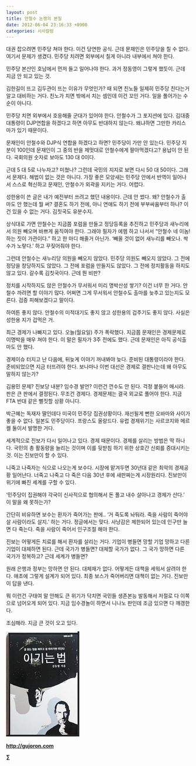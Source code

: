 ```yaml
---
layout: post
title: 안철수 논쟁의 본질
date: 2012-06-04 23:16:33 +0900
categories: 시사칼럼
---
```

 대권 잡으려면 민주당 쳐야 한다. 이건 당연한 공식. 근데 문재인은 민주당을 칠 수 없다. 여기서 문제가 생겼다. 민주당 치려면 외부에서 칠게 아니라 내부에서 쳐야 한다. 
  
민주당 본산인 호남에서 먼저 들고 일어나야 한다. 과거 정동영이 그렇게 했듯이. 근데 지금 안 되고 있는 것. 
  
김한길이 뜨고 김두관이 뜨는 이유가 무엇인가? 때 되면 친노들 일제히 민주당 친다는거 알고 대비하는 거다. 친노가 치면 밖에서 치는 셈인데 이건 꼬인 거다. 일을 풀어가는 수순이 아니다. 
  
민주당 치면 외부에서 호응해줄 군대가 있어야 한다. 안철수가 그 포지션에 있다. 김대중 대통령이 DJP연합을 하겠다고 하면 아무도 반대하지 않는다. 왜냐하면 그만한 카리스마가 있기 때문이다. 
  
문재인이 안철수와 DJP식 연합을 하겠다고 하면? 민주당이 가만 안 있는다. 민주당 지분이 100인데 문재인이 그 중의 반을 제멋대로 안철수에게 팔아먹겠다고? 용납이 안 된다. 국회의원 숫자로 보아도 130 대 0이다. 
  
근데 5 대 5로 나누자고? 미쳤나? 그런데 국민의 지지로 보면 다시 50 대 50이다. 그래서 문제다. 해법이 없는 것은 아니다. 가장 좋은 모양새는 민주당 안에서 반역이 일어나서 스스로 혁신하고 문재인, 안철수가 외곽을 지키는 거다. 어렵다.
  
성한용이 쓴 글은 내가 예전부터 쓰려고 했던 내용이다. 근데 안 썼다. 왜? 안철수가 출마도 안 했는데 뭘 써? 결혼도 하기 전에, 아니 연애도 하기 전에 부부싸움부터 하나? 이건 있을 수 없는 거다. 김칫국도 유분수지. 
  
상식대로 가면 안철수는 지금쯤 포럼을 만들고 정당등록을 추진하고 민주당과 새누리에서 의원 빼오며 바쁘게 움직여야 한다. 그래야 필자가 에헴 하고 나서서 “안철수 네 이놈! 하는 짓이 가관이다.” 하고 한 마디 해줄거 아닌가. ‘빼올 것이 없어 새누리를 빼오나. 싹수가 노랗다.’ 하고 꾸짖어줘야 한다. 
  
그런데 안철수는 새누리당 의원을 빼오지 않았다. 민주당 의원도 빼오지 않았다. 그 전에 정당을 창당하지도 않았다. 그 전에 포럼을 만들지도 않았다. 그 전에 정치활동을 하지도 않고 있다. 갈수록 김칫국이다. 근데 뭔 비판? 
  
정치를 시작하지도 않은 안철수가 무서워서 미리 명박산성 쌓기? 이건 너무 한 거다. 안철수 까려면 할 이야기 많다. 어쩌면 그게 무서워서 안철수도 출마를 늦추고 있는지도 모른다. 검증 피해보겠다고 말이다. 
  
하여튼 좋지 않다. 안철수의 미적대기도 좋지 않고 성한용의 겁주기도 좋지 않다. 사실은 성한용 지가 겁먹은 거. 
  
최근 경제가 나빠지고 있다. 오늘(월요일) 주가 폭락했다. 지금쯤 문재인은 경제문제로 이명박을 매우 쳐야 한다. 이 말은 필자가 3주 전에도 했다. 근데 문재인은 아직 공식출마도 안 했다. 
  
경제이슈 터지고 난 다음에, 뒤늦게 이야기 꺼내봐야 늦다. 준비된 대통령이라야 한다. 준비되었으면 지금 터뜨려야 한다. 보나마나 이번 대선은 경제로 결판나는데 왜 아무도 말하지 않는가? 
  
김용민 문제? 진보당 내분? 임수경 발언? 이런건 껀수도 안 된다. 걱정 붙들어 매시라. 판은 큰 판에서 결정된다. 무조건 경제다. 경제문제는 결국 외교로 풀어야 한다. 지금 FTA 반대 같은 뻘짓할 상황 아니다. 
  
박근혜는 독재자 딸인데다 미국이 민주당 집권상황이다. 재선될게 뻔한 오바마와 사이가 좋을 수 없다. 일본도 민주당이다. 프랑스도 올랑드다. 유럽 경제위기는 사르코지와 메르켈 둘이서 발명한 거다. 
  
세계적으로 진보가 다시 일어나고 있다. 경제 때문이다. 경제를 살리는 방법은 딱 하나다. 국민의 총 활동량을 늘리는 것이며 이를 뒷받침 하기 위한 상호간 신뢰를 증대시키는 것. 이는 진보만이 할 수 있다. 
  
니죽고 나죽자는 식으로 나오는게 보수다. 시장에 맡겨두면 30년대 같은 최악의 경제공황 일어난다. 너죽고 나죽고 다 죽은 다음 30년 후에 새판짜는게 시장원리다. 진보만이 위기에 빠진 세계를 구할 수 있다. 
  
‘민주당이 집권해야 각국이 신사적으로 협의해서 돈 풀고 내수 살아나고 경제가 산다.’ 이 말을 왜 못하는가? 
  
간단히 비유하면 보수는 환자가 죽어가는 판에.. ‘거 죽도록 놔둬라. 죽을 사람이 죽어야 살 사람이라도 살지.’ 하는 거다. 정글에서는 맞다. 사냥감은 제한되어 있는데 인구만 늘면 다 죽는다. 죽을 사람이 죽어서 인구조절 해야 한다. 
  
진보는 어떻게든 치료를 해서 환자를 살리는 거다. 기업이 병들면 망할 기업 망하고 다른 기업이 대체하면 된다. 근데 국가가 병들면? 대체할 국가가 없다. 그 국가 망하면 다른 국가가 정복하고? 근데 세계가 병들면? 
  
원래 은행과 정부는 망하면 안 된다. 대체재가 없다. 어떻게든 대책을 세워서 살려야 한다. 애초에 그렇게 설계가 되어 있다. 최종 보스가 죽어버리면 대책이 없는 거다. 진보만이 답을 낸다.
  
뭐 이런건 구태여 말 안해도 큰 위기가 닥치면 국민들 생존본능 발동해서 저절로 다 이쪽으로 넘어오게 되어 있다. 지금 임수경놀이 하면서 니나노 판인데 조금 있으면 다 깨갱한다. 
  
조심해라. 지금 큰 것이 오고 있다.

  










<a href="?mid=WaytoWin" target="_self"><img alt="0.JPG" src="files/attach/images/199/290/248/123456.JPG" width="200" height="287" /> </a>







**http://gujoron.com**  


**∑**